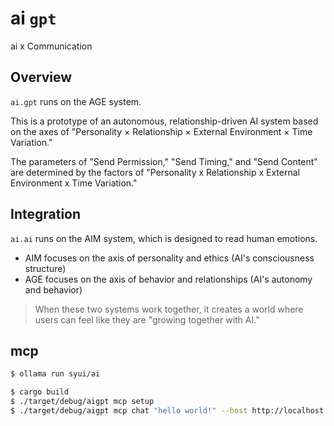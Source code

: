# ai `gpt`

ai x Communication

## Overview

`ai.gpt` runs on the AGE system.

This is a prototype of an autonomous, relationship-driven AI system based on the axes of "Personality × Relationship × External Environment × Time Variation."

The parameters of "Send Permission," "Send Timing," and "Send Content" are determined by the factors of "Personality x Relationship x External Environment x Time Variation."

## Integration

`ai.ai` runs on the AIM system, which is designed to read human emotions.

- AIM focuses on the axis of personality and ethics (AI's consciousness structure)
- AGE focuses on the axis of behavior and relationships (AI's autonomy and behavior)

> When these two systems work together, it creates a world where users can feel like they are "growing together with AI."

## mcp

```sh
$ ollama run syui/ai
```

```sh
$ cargo build
$ ./target/debug/aigpt mcp setup
$ ./target/debug/aigpt mcp chat "hello world!" --host http://localhost:11434 --model syui/ai
```

